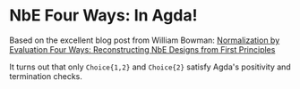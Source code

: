 # NbE Four Ways: In Agda!

Based on the excellent blog post from William Bowman: [Normalization by Evaluation Four Ways: Reconstructing NbE Designs from First Principles](https://williamjbowman.com/tmp/nbe-four-ways/)

It turns out that only `Choice{1,2}` and `Choice{2}` satisfy Agda's positivity and termination checks.
